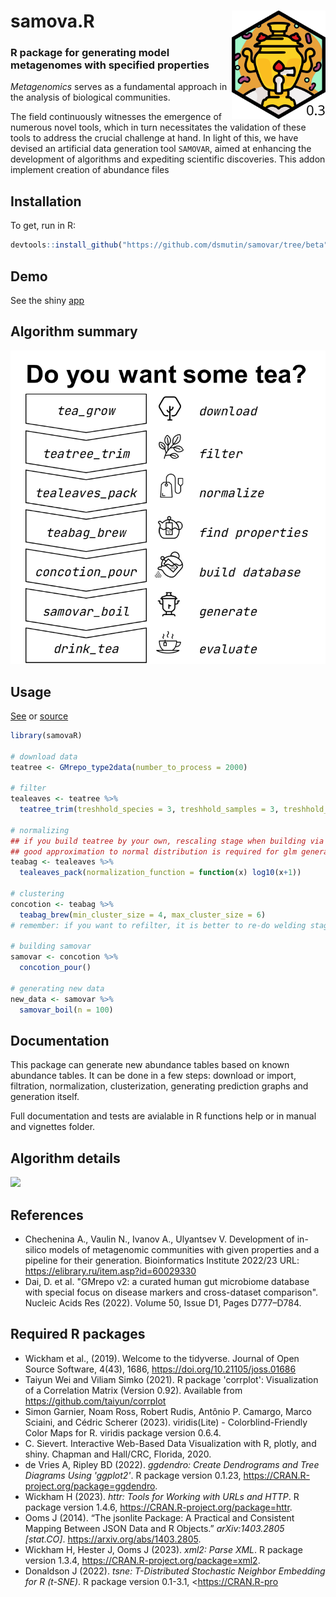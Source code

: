 # samova.R <a href=""><img src="img/logos/logo_03.png" align="right" width="150" ></a> 
### R package for generating model metagenomes with specified properties

*Metagenomics* serves as a fundamental approach in the analysis of biological communities. 

The field continuously witnesses the emergence of numerous novel tools, which in turn necessitates the validation of these tools to address the crucial challenge at hand. In light of this, we have devised an artificial data generation tool `SAMOVAR`, aimed at enhancing the development of algorithms and expediting scientific discoveries. This addon implement creation of abundance files 


## Installation

To get, run in R:

``` r
devtools::install_github("https://github.com/dsmutin/samovar/tree/beta")
```

## Demo

See the shiny [app](https://dsmutin.shinyapps.io/samovaR/) 

## Algorithm summary
<img src="img/additional/algo.png">


## Usage

<a href="https://html-preview.github.io/?url=https://github.com/ctlab/samovar/blob/beta/samovar.html">See</a> or <a href="vignettes/samovar-basic.Rmd">source</a>

``` r
library(samovaR)

# download data
teatree <- GMrepo_type2data(number_to_process = 2000)

# filter
tealeaves <- teatree %>%
  teatree_trim(treshhold_species = 3, treshhold_samples = 3, treshhold_amount = 10^(-3))

# normalizing
## if you build teatree by your own, rescaling stage when building via teatree$rescale() or assigning teatree$min_value and teatree$max_value is required
## good approximation to normal distribution is required for glm generating methods
teabag <- tealeaves %>%
  tealeaves_pack(normalization_function = function(x) log10(x+1))

# clustering
concotion <- teabag %>%
  teabag_brew(min_cluster_size = 4, max_cluster_size = 6)
# remember: if you want to refilter, it is better to re-do welding stage to avoid crashes in future!

# building samovar
samovar <- concotion %>%
  concotion_pour()

# generating new data
new_data <- samovar %>%
  samovar_boil(n = 100)
```

## Documentation
This package can generate new abundance tables based on known abundance tables. It can be done in a few steps: download or import, filtration, normalization, clusterization, generating prediction graphs and generation itself.

Full documentation and tests are avialable in R functions help or in manual and vignettes folder.

## Algorithm details
<img src="img/additional/details.png">

## References
- Chechenina А., Vaulin N., Ivanov A., Ulyantsev V. Development of in-silico models of metagenomic communities with given properties and a pipeline for their generation. Bioinformatics Institute 2022/23 URL: https://elibrary.ru/item.asp?id=60029330
- Dai, D. et al. "GMrepo v2: a curated human gut microbiome database with special focus on disease markers and cross-dataset comparison". Nucleic Acids Res (2022). Volume 50, Issue D1, Pages D777–D784.


## Required R packages
- Wickham et al., (2019). Welcome to the tidyverse. Journal of Open Source Software, 4(43), 1686, https://doi.org/10.21105/joss.01686
- Taiyun Wei and Viliam Simko (2021). R package 'corrplot': Visualization of a Correlation Matrix (Version 0.92). Available from https://github.com/taiyun/corrplot
- Simon Garnier, Noam Ross, Robert Rudis, Antônio P. Camargo, Marco Sciaini, and Cédric Scherer (2023). viridis(Lite) - Colorblind-Friendly Color Maps for R. viridis package version 0.6.4.
- C. Sievert. Interactive Web-Based Data Visualization with R, plotly, and shiny. Chapman and Hall/CRC, Florida, 2020.
- de Vries A, Ripley BD (2022). _ggdendro: Create Dendrograms and Tree Diagrams Using 'ggplot2'_. R package version 0.1.23, <https://CRAN.R-project.org/package=ggdendro>.
- Wickham H (2023). _httr: Tools for Working with URLs and HTTP_. R package version 1.4.6, <https://CRAN.R-project.org/package=httr>.
- Ooms J (2014). “The jsonlite Package: A Practical and Consistent Mapping Between JSON Data and R Objects.” _arXiv:1403.2805 [stat.CO]_. <https://arxiv.org/abs/1403.2805>.
- Wickham H, Hester J, Ooms J (2023). _xml2: Parse XML_. R package version 1.3.4, <https://CRAN.R-project.org/package=xml2>.
- Donaldson J (2022). _tsne: T-Distributed Stochastic Neighbor Embedding for R (t-SNE)_. R package version 0.1-3.1, <https://CRAN.R-pro
